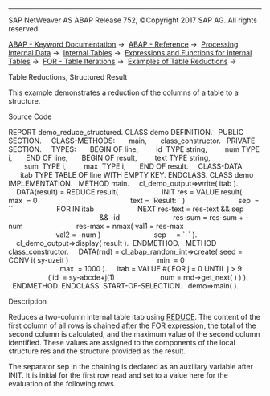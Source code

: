   

* * *

SAP NetWeaver AS ABAP Release 752, ©Copyright 2017 SAP AG. All rights reserved.

[ABAP - Keyword Documentation](javascript:call_link\('abenabap.htm'\)) →  [ABAP - Reference](javascript:call_link\('abenabap_reference.htm'\)) →  [Processing Internal Data](javascript:call_link\('abenabap_data_working.htm'\)) →  [Internal Tables](javascript:call_link\('abenitab.htm'\)) →  [Expressions and Functions for Internal Tables](javascript:call_link\('abentable_processing_expr_func.htm'\)) →  [FOR - Table Iterations](javascript:call_link\('abenfor_itab.htm'\)) →  [Examples of Table Reductions](javascript:call_link\('abentable_reductions_abexas.htm'\)) → 

Table Reductions, Structured Result

This example demonstrates a reduction of the columns of a table to a structure.

Source Code

REPORT demo\_reduce\_structured.
CLASS demo DEFINITION.
  PUBLIC SECTION.
    CLASS-METHODS:
      main,
      class\_constructor.
  PRIVATE SECTION.
    TYPES:
      BEGIN OF line,
        id  TYPE string,
        num TYPE i,
      END OF line,
      BEGIN OF result,
        text TYPE string,
        sum  TYPE i,
        max  TYPE i,
      END OF result.
    CLASS-DATA
      itab TYPE TABLE OF line WITH EMPTY KEY.
ENDCLASS.
CLASS demo IMPLEMENTATION.
  METHOD main.
    cl\_demo\_output=>write( itab ).
    DATA(result) = REDUCE result(
                     INIT res = VALUE result( max  = 0
                                              text = \`Result: \` )
                          sep  = \`\`
                     FOR <wa> IN itab
                     NEXT res-text = res-text && sep
                                              && <wa>-id
                          res-sum = res-sum + <wa>-num
                          res-max = nmax( val1 = res-max
                                          val2 = <wa>-num )
                          sep     = \`-\` ).
    cl\_demo\_output=>display( result ).  ENDMETHOD.
  METHOD class\_constructor.
    DATA(rnd) = cl\_abap\_random\_int=>create( seed = CONV i( sy-uzeit )
                                            min  = 0
                                            max  = 1000 ).
    itab = VALUE #( FOR j = 0 UNTIL j > 9
                    ( id  = sy-abcde+j(1)
                      num = rnd->get\_next( ) ) ).
  ENDMETHOD.
ENDCLASS.
START-OF-SELECTION.
  demo=>main( ).

Description

Reduces a two-column internal table itab using [REDUCE](javascript:call_link\('abenconstructor_expression_reduce.htm'\)). The content of the first column of all rows is chained after the [FOR expression](javascript:call_link\('abenfor_in_itab.htm'\)), the total of the second column is calculated, and the maximum value of the second column identified. These values are assigned to the components of the local structure res and the structure provided as the result.

The separator sep in the chaining is declared as an auxiliary variable after INIT. It is initial for the first row read and set to a value here for the evaluation of the following rows.
